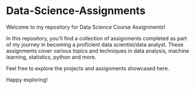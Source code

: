 # Data-Science-Assignments

Welcome to my repository for Data Science Course Assignments!

In this repository, you'll find a collection of assignments completed as part of my journey in becoming a proficient data scientist/data analyst. These assignments cover various topics and techniques in data analysis, machine learning, statistics, python and more.

Feel free to explore the projects and assignments showcased here.

Happy exploring!



